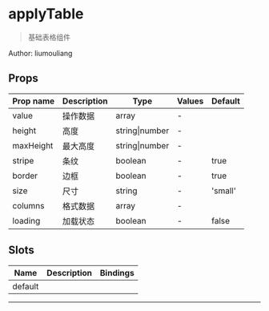 # applyTable

> 基础表格组件

Author: liumouliang

## Props

| Prop name | Description | Type           | Values | Default |
| --------- | ----------- | -------------- | ------ | ------- |
| value     | 操作数据    | array          | -      |         |
| height    | 高度        | string\|number | -      |         |
| maxHeight | 最大高度    | string\|number | -      |         |
| stripe    | 条纹        | boolean        | -      | true    |
| border    | 边框        | boolean        | -      | true    |
| size      | 尺寸        | string         | -      | 'small' |
| columns   | 格式数据    | array          | -      |         |
| loading   | 加载状态    | boolean        | -      | false   |

## Slots

| Name    | Description | Bindings |
| ------- | ----------- | -------- |
| default |             | <br>     |

---

